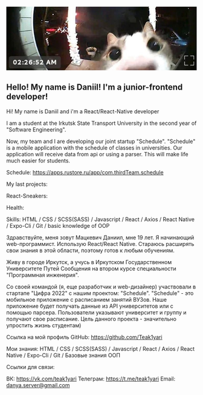 ![Header](https://github.com/Teak1yari/teak1yari/blob/main/assets/c05123395c7dbaa769155c32679cea4c.jpg)

## Hello! My name is Daniil! I'm a junior-frontend developer!

Hi! My name is Daniil and i'm a React/React-Native developer

I am a student at the Irkutsk State Transport University in the second year of "Software Engineering".

Now, my team and I are developing our joint startup "Schedule". "Schedule" is a mobile application with the schedule of classes in universities. Our application will receive data from api or using a parser. This will make life much easier for students.

Schedule: https://apps.rustore.ru/app/com.thirdTeam.schedule

My last projects:

React-Sneakers:

Health:

Skills: HTML / CSS / SCSS(SASS) / Javascript / React / Axios / React Native / Expo-Cli / Git / basic knowledge of OOP

Здравствуйте, меня зовут Мацкевич Даниил, мне 19 лет. Я начинающий web-программист. Использую React/React Native. Стараюсь расширять свои знания в этой области, поэтому готов к любым обучениям.

Живу в городе Иркутск, а учусь в Иркутском Государственном Университете Путей Сообщения на втором курсе специальности "Программная инженерия".

Со своей командой (я, еще разработчик и web-дизайнер) участвовали в стартапе "Цифра 2022" с нашим проектом: "Schedule". "Schedule" - это мобильное приложение с расписанием занятий ВУЗов. Наше приложение будет получать данные из API университетов или с помощью парсера. Пользователи указывают университет и группу и получают свое расписание. Цель данного проекта - значительно упростить жизнь студентам)

Ссылка на мой профиль GitHub: https://github.com/Teak1yari

Мои знания: HTML / CSS / SCSS(SASS) / Javascript / React / Axios / React Native / Expo-Cli / Git / Базовые знания ООП

Ссылки для связи:

ВК: https://vk.com/teak1yari
Телеграм: https://t.me/teak1yari
Email: danya.server@gmail.com
